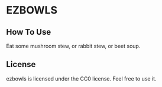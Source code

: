 # EZBOWLS

## How To Use

Eat some mushroom stew, or rabbit stew, or beet soup.

## License

ezbowls is licensed under the CC0 license. Feel free to use it.
